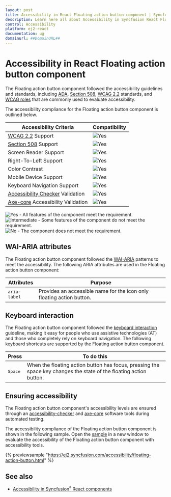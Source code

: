 ```yaml
---
layout: post
title: Accessibility in React Floating action button component | Syncfusion
description: Learn here all about Accessibility in Syncfusion React Floating action button component of Syncfusion Essential JS 2 and more.
control: Accessibility 
platform: ej2-react
documentation: ug
domainurl: ##DomainURL##
---
```


# Accessibility in React Floating action button component

The Floating action button component followed the accessibility guidelines and standards, including [ADA](https://www.ada.gov/), [Section 508](https://www.section508.gov/), [WCAG 2.2](https://www.w3.org/TR/WCAG22/) standards, and [WCAG roles](https://www.w3.org/TR/wai-aria/#roles) that are commonly used to evaluate accessibility.

The accessibility compliance for the Floating action button component is outlined below.

| Accessibility Criteria | Compatibility |
| -- | -- |
| [WCAG 2.2](https://www.w3.org/TR/WCAG22/) Support | <img src="https://cdn.syncfusion.com/content/images/documentation/full.png" alt="Yes"> |
| [Section 508](https://www.section508.gov/) Support | <img src="https://cdn.syncfusion.com/content/images/documentation/full.png" alt="Yes"> |
| Screen Reader Support | <img src="https://cdn.syncfusion.com/content/images/documentation/full.png" alt="Yes"> |
| Right-To-Left Support | <img src="https://cdn.syncfusion.com/content/images/documentation/full.png" alt="Yes"> |
| Color Contrast | <img src="https://cdn.syncfusion.com/content/images/documentation/full.png" alt="Yes"> |
| Mobile Device Support | <img src="https://cdn.syncfusion.com/content/images/documentation/full.png" alt="Yes"> |
| Keyboard Navigation Support | <img src="https://cdn.syncfusion.com/content/images/documentation/full.png" alt="Yes"> |
| [Accessibility Checker](https://www.npmjs.com/package/accessibility-checker) Validation | <img src="https://cdn.syncfusion.com/content/images/documentation/full.png" alt="Yes"> |
| [Axe-core](https://www.npmjs.com/package/axe-core) Accessibility Validation | <img src="https://cdn.syncfusion.com/content/images/documentation/full.png" alt="Yes"> |

<style>
    .post .post-content img {
        display: inline-block;
        margin: 0.5em 0;
    }
</style>
<div><img src="https://cdn.syncfusion.com/content/images/documentation/full.png" alt="Yes"> - All features of the component meet the requirement.</div>

<div><img src="https://cdn.syncfusion.com/content/images/documentation/partial.png" alt="Intermediate"> - Some features of the component do not meet the requirement.</div>

<div><img src="https://cdn.syncfusion.com/content/images/documentation/not-supported.png" alt="No"> - The component does not meet the requirement.</div>

## WAI-ARIA attributes

The Floating action button component followed the [WAI-ARIA](https://www.w3.org/WAI/ARIA/apg/patterns/button/) patterns to meet the accessibility. The following ARIA attributes are used in the Floating action button component:

| Attributes | Purpose |
| --- | --- |
| `aria-label` | Provides an accessible name for the icon only floating action button. |

## Keyboard interaction

The Floating action button component followed the [keyboard interaction](https://www.w3.org/WAI/ARIA/apg/patterns/button/#keyboardinteraction) guideline, making it easy for people who use assistive technologies (AT) and those who completely rely on keyboard navigation. The following keyboard shortcuts are supported by the Floating action button component.

| **Press** | **To do this** |
| --- | --- |
| <kbd>Space</kbd> | When the floating action button has focus, pressing the space key changes the state of the floating action button. |

## Ensuring accessibility

The Floating action button component's accessibility levels are ensured through an [accessibility-checker](https://www.npmjs.com/package/accessibility-checker) and [axe-core](https://www.npmjs.com/package/axe-core) software tools during automated testing.

The accessibility compliance of the Floating action button component is shown in the following sample. Open the [sample](https://ej2.syncfusion.com/accessibility/floating-action-button.html) in a new window to evaluate the accessibility of the Floating action button component with accessibility tools.

{% previewsample "https://ej2.syncfusion.com/accessibility/floating-action-button.html" %}

## See also

* [Accessibility in Syncfusion<sup style="font-size:70%">&reg;</sup> React components](../common/accessibility)